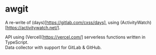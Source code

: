 # awgit

A re-write of (days)[https://gitlab.com/cxss/days], using (ActivityWatch)[https://activitywatch.net/].

API using (Vercel)[https://vercel.com/] serverless functions written in TypeScript.  
Data collector with support for GitLab & GitHub.
